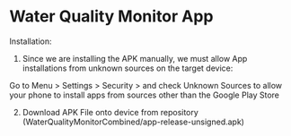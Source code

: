 # Water Quality Monitor App

Installation:
1. Since we are installing the APK manually, we must allow App installations from unknown sources on the target device:

Go to Menu > Settings > Security > and check Unknown Sources to allow your phone to install apps from sources other than the Google Play Store

2. Download APK File onto device from repository (WaterQualityMonitorCombined/app-release-unsigned.apk)
